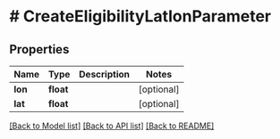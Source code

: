 # # CreateEligibilityLatlonParameter

## Properties

Name | Type | Description | Notes
------------ | ------------- | ------------- | -------------
**lon** | **float** |  | [optional]
**lat** | **float** |  | [optional]

[[Back to Model list]](../../README.md#models) [[Back to API list]](../../README.md#endpoints) [[Back to README]](../../README.md)
